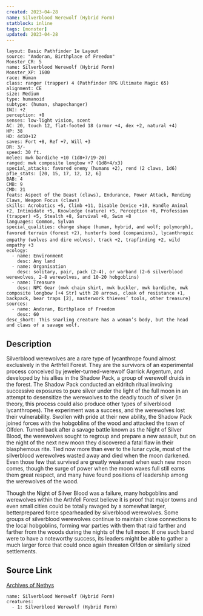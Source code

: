 ```yaml
---
created: 2023-04-28
name: Silverblood Werewolf (Hybrid Form)
statblock: inline
tags: [monster]
updated: 2023-04-28
---
```

```statblock
layout: Basic Pathfinder 1e Layout
source: "Andoran, Birthplace of Freedom"
Monster_CR: 5
name: Silverblood Werewolf (Hybrid Form)
Monster_XP: 1600
race: Human
class: ranger (trapper) 4 (Pathfinder RPG Ultimate Magic 65)
alignment: CE
size: Medium
type: humanoid
subtype: (human, shapechanger)
INI: +2
perception: +8
senses: low-light vision, scent
AC: 20, touch 12, flat-footed 18 (armor +4, dex +2, natural +4)
HP: 38
HD: 4d10+12
saves: Fort +8, Ref +7, Will +3
DR: 3/-
speed: 30 ft.
melee: mwk bardiche +10 (1d8+7/19-20)
ranged: mwk composite longbow +7 (1d8+4/x3)
special_attacks: favored enemy (humans +2), rend (2 claws, 1d6)
pf1e_stats: [20, 15, 17, 12, 12, 6]
BAB: 4
CMB: 9
CMD: 21
feats: Aspect of the Beast (claws), Endurance, Power Attack, Rending Claws, Weapon Focus (claws)
skills: Acrobatics +5, Climb +11, Disable Device +10, Handle Animal +2, Intimidate +5, Knowledge (nature) +5, Perception +8, Profession (trapper) +5, Stealth +8, Survival +8, Swim +8
languages: Common, Sylvan
special_qualities: change shape (human, hybrid, and wolf; polymorph), favored terrain (forest +2), hunterfs bond (companions), lycanthropic empathy (wolves and dire wolves), track +2, trapfinding +2, wild empathy +3
ecology:
  - name: Environment
    desc: Any land
  - name: Organisation
    desc: solitary, pair, pack (2-4), or warband (2-6 silverblood werewolves, 2-8 werewolves, and 10-20 hobgoblins)
  - name: Treasure
    desc: NPC Gear (mwk chain shirt, mwk buckler, mwk bardiche, mwk composite longbow [+4 Str] with 20 arrows, cloak of resistance +1, backpack, bear traps [2], masterwork thieves’ tools, other treasure)
sources:
  - name: Andoran, Birthplace of Freedom
    desc: 60
desc_short: This snarling creature has a woman’s body, but the head and claws of a savage wolf.
```
## Description
Silverblood werewolves are a rare type of lycanthrope found almost exclusively in the Arthfell Forest. They are the survivors of an experimental process conceived by jeweler-turned-werewolf Garrick Argentum, and developed by his allies in the Shadow Pack, a group of werewolf druids in the forest. The Shadow Pack conducted an eldritch ritual involving successive exposures to pure silver under the light of the full moon in an attempt to desensitize the werewolves to the deadly touch of silver (in theory, this process could also produce other types of silverblood lycanthropes). The experiment was a success, and the werewolves lost their vulnerability. Swollen with pride at their new ability, the Shadow Pack joined forces with the hobgoblins of the wood and attacked the town of Olfden. Turned back after a savage battle known as the Night of Silver Blood, the werewolves sought to regroup and prepare a new assault, but on the night of the next new moon they discovered a fatal flaw in their blasphemous rite. Tied now more than ever to the lunar cycle, most of the silverblood werewolves wasted away and died when the moon darkened. Even those few that survived are greatly weakened when each new moon comes, though the surge of power when the moon waxes full still earns them great respect, and many have found positions of leadership among the werewolves of the wood.

Though the Night of Silver Blood was a failure, many hobgoblins and werewolves within the Arthfell Forest believe it is proof that major towns and even small cities could be totally ravaged by a somewhat larger, betterprepared force spearheaded by silverblood werewolves. Some groups of silverblood werewolves continue to maintain close connections to the local hobgoblins, forming war parties with them that raid farther and farther from the woods during the nights of the full moon. If one such band were to have a noteworthy success, its leaders might be able to gather a much larger force that could once again threaten Olfden or similarly sized settlements.
## Source Link
[Archives of Nethys](https://aonprd.com/MonsterDisplay.aspx?ItemName=Silverblood%20Werewolf%20(Hybrid%20Form))
```encounter-table
name: Silverblood Werewolf (Hybrid Form)
creatures:
  - 1: Silverblood Werewolf (Hybrid Form)
```
